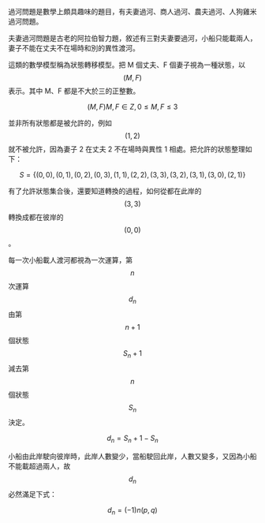 過河問題是數學上頗具趣味的題目，有夫妻過河、商人過河、農夫過河、人狗雞米過河問題。  

夫妻過河問題是古老的阿拉伯智力題，敘述有三對夫妻要過河，小船只能載兩人，妻子不能在丈夫不在場時和別的異性渡河。  

這類的數學模型稱為狀態轉移模型。把 M 個丈夫、F 個妻子視為一種狀態，以 $$(M,F)$$ 表示。其中 M、F 都是不大於三的正整數。  

$$(M,F)M, F \in Z, 0 \leq M, F \leq 3 $$  

並非所有狀態都是被允許的，例如 $$(1,2)$$ 就不被允許，因為妻子 2 在丈夫 2 不在場時與異性 1 相處。把允許的狀態整理如下：  

$$S = \{ (0,0), (0,1), (0,2), (0,3), (1,1), (2,2), (3,3), (3,2), (3,1), (3,0), (2,1) \}$$  

有了允許狀態集合後，還要知道轉換的過程，如何從都在此岸的 $$(3,3)$$ 轉換成都在彼岸的 $$(0,0)$$。  

每一次小船載人渡河都視為一次運算，第 $$n$$ 次運算 $$d_n$$ 由第 $$n+1$$ 個狀態 $$S_n+1$$ 減去第 $$n$$ 個狀態 $$S_n$$ 決定。  

$$d_n = S_n+1-S_n$$  

小船由此岸駛向彼岸時，此岸人數變少，當船駛回此岸，人數又變多，又因為小船不能載超過兩人，故 $$d_n$$ 必然滿足下式：  

$$d_n=(-1)n(p,q)$$